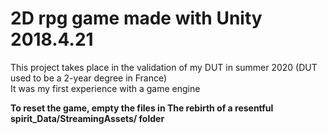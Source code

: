 # 2D rpg game made with Unity 2018.4.21

This project takes place in the validation of my DUT in summer 2020 (DUT used to be a 2-year degree in France)   
It was my first experience with a game engine

**To reset the game, empty the files in The rebirth of a resentful spirit_Data/StreamingAssets/ folder**
